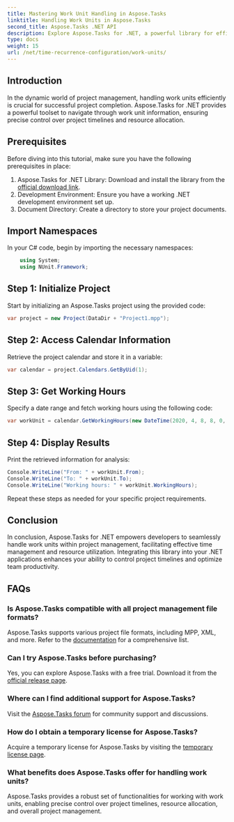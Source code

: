 ```yaml
---
title: Mastering Work Unit Handling in Aspose.Tasks
linktitle: Handling Work Units in Aspose.Tasks
second_title: Aspose.Tasks .NET API
description: Explore Aspose.Tasks for .NET, a powerful library for efficient project management. Handle work units with precision for optimal resource utilization.
type: docs
weight: 15
url: /net/time-recurrence-configuration/work-units/
---
```

## Introduction
In the dynamic world of project management, handling work units efficiently is crucial for successful project completion. Aspose.Tasks for .NET provides a powerful toolset to navigate through work unit information, ensuring precise control over project timelines and resource allocation.
## Prerequisites
Before diving into this tutorial, make sure you have the following prerequisites in place:
1. Aspose.Tasks for .NET Library: Download and install the library from the [official download link](https://releases.aspose.com/tasks/net/).
2. Development Environment: Ensure you have a working .NET development environment set up.
3. Document Directory: Create a directory to store your project documents.
## Import Namespaces
In your C# code, begin by importing the necessary namespaces:
```csharp
    using System;
    using NUnit.Framework;
```
## Step 1: Initialize Project
Start by initializing an Aspose.Tasks project using the provided code:
```csharp
var project = new Project(DataDir + "Project1.mpp");
```
## Step 2: Access Calendar Information
Retrieve the project calendar and store it in a variable:
```csharp
var calendar = project.Calendars.GetByUid(1);
```
## Step 3: Get Working Hours
Specify a date range and fetch working hours using the following code:
```csharp
var workUnit = calendar.GetWorkingHours(new DateTime(2020, 4, 8, 8, 0, 0), new DateTime(2020, 4, 9, 17, 0, 0));
```
## Step 4: Display Results
Print the retrieved information for analysis:
```csharp
Console.WriteLine("From: " + workUnit.From);
Console.WriteLine("To: " + workUnit.To);
Console.WriteLine("Working hours: " + workUnit.WorkingHours);
```
Repeat these steps as needed for your specific project requirements.
## Conclusion
In conclusion, Aspose.Tasks for .NET empowers developers to seamlessly handle work units within project management, facilitating effective time management and resource utilization. Integrating this library into your .NET applications enhances your ability to control project timelines and optimize team productivity.
## FAQs
### Is Aspose.Tasks compatible with all project management file formats?
Aspose.Tasks supports various project file formats, including MPP, XML, and more. Refer to the [documentation](https://reference.aspose.com/tasks/net/) for a comprehensive list.
### Can I try Aspose.Tasks before purchasing?
Yes, you can explore Aspose.Tasks with a free trial. Download it from the [official release page](https://releases.aspose.com/).
### Where can I find additional support for Aspose.Tasks?
Visit the [Aspose.Tasks forum](https://forum.aspose.com/c/tasks/15) for community support and discussions.
### How do I obtain a temporary license for Aspose.Tasks?
Acquire a temporary license for Aspose.Tasks by visiting the [temporary license page](https://purchase.aspose.com/temporary-license/).
### What benefits does Aspose.Tasks offer for handling work units?
Aspose.Tasks provides a robust set of functionalities for working with work units, enabling precise control over project timelines, resource allocation, and overall project management.
